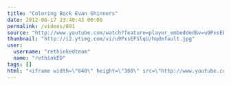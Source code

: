 ```yaml
---
title: "Coloring Back Evan Shinners"
date: 2012-06-17 23:40:43 00:00
permalink: /videos/891
source: "http://www.youtube.com/watch?feature=player_embedded&v=u9PxsEFSlqU"
thumbnail: "http://i2.ytimg.com/vi/u9PxsEFSlqU/hqdefault.jpg"
user:
  username: "rethinkedteam"
  name: "rethinkED"
tags: []
html: "<iframe width=\"640\" height=\"360\" src=\"http://www.youtube.com/embed/u9PxsEFSlqU?wmode=transparent&fs=1&feature=oembed\" frameborder=\"0\" allowfullscreen></iframe>"
---
```


